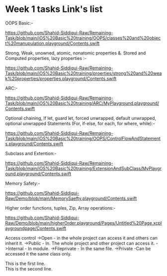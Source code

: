 # Week 1 tasks Link's list
OOPS Basic:-

https://github.com/Shahid-Siddiqui-Raw/Remaining-Task/blob/main/iOS%20Basic%20training/OOPS/classes%20and%20object%20manupulation.playground/Contents.swift

Strong, Weak, unowned, atomic, nonatomic properties &. Stored and Computed properties, lazy properties :- 

https://github.com/Shahid-Siddiqui-Raw/Remaining-Task/blob/main/iOS%20Basic%20training/proerties/strong%20and%20weak%20properties/properties.playground/Contents.swift


ARC:-

https://github.com/Shahid-Siddiqui-Raw/Remaining-Task/blob/main/iOS%20Basic%20training/ARC/MyPlayground.playground/Contents.swift

Optional chaining, If let, guard let, forced unwrapped, default unwrapped, optional unwrapped
Statements (For, if-else, for each, for where, while):-

https://github.com/Shahid-Siddiqui-Raw/Remaining-Task/blob/main/iOS%20Basic%20training/OOPS/ControlFlowAndStatements.playground/Contents.swift


Subclass and Extention:- 

https://github.com/Shahid-Siddiqui-Raw/Remaining-Task/blob/main/iOS%20Basic%20training/ExtensionAndSubClass/MyPlayground.playground/Contents.swift


Memory Safety:-

https://github.com/Shahid-Siddiqui-Raw/Demo/blob/main/MemorySaefty.playground/Contents.swift


Higher order functions, tuples, Zip, Array operations:-

https://github.com/Shahid-Siddiqui-Raw/Demo/blob/main/higherOrder.playground/Pages/Untitled%20Page.xcplaygroundpage/Contents.swift


Access control
->Open - in the whole project can access it and others can inherit it.
->Public - In. The whole project and other project can access it.
->Internal - In module.
->Fileprivate - In the same file.
->Private -Can be accessed it the same class only.

This is the first line.  
This is the second line.



